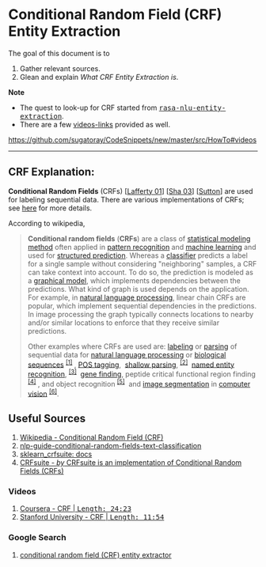 # Conditional Random Field (CRF) Entity Extraction

The goal of this document is to

1. Gather relevant sources.
1. Glean and explain _What CRF Entity Extraction is_.

**Note**

+ The quest to look-up for CRF started from [<kbd>rasa-nlu-entity-extraction</kbd>][#rasa-nlu-entity-extraction]. 
+ There are a few [videos-links](#videos) provided as well.

https://github.com/sugatoray/CodeSnippets/new/master/src/HowTo#videos

---
## CRF Explanation:

**Conditional Random Fields** (CRFs) 
[[Lafferty 01][#Lafferty-01]] 
[[Sha 03][#Sha-03]] 
[[Sutton][#Sutton]] 
are used for labeling sequential data. There are various implementations of CRFs; see [here][#crfsuite] for more details.

According to wikipedia,
<!-------- wikipedia content asis --------->
>**Conditional random fields** (**CRFs**) are a class of [statistical modeling method](https://en.wikipedia.org/wiki/Statistical_model "Statistical model") often applied in [pattern recognition](https://en.wikipedia.org/wiki/Pattern_recognition "Pattern recognition") and [machine learning](https://en.wikipedia.org/wiki/Machine_learning "Machine learning") and used for [structured prediction](https://en.wikipedia.org/wiki/Structured_prediction "Structured prediction"). Whereas a [classifier](https://en.wikipedia.org/wiki/Statistical_classification "Statistical classification") predicts a label for a single sample without considering "neighboring" samples, a CRF can take context into account. To do so, the prediction is modeled as a [graphical model](https://en.wikipedia.org/wiki/Graphical_model "Graphical model"), which implements dependencies between the predictions. What kind of graph is used depends on the application. For example, in [natural language processing](https://en.wikipedia.org/wiki/Natural_language_processing "Natural language processing"), linear chain CRFs are popular, which implement sequential dependencies in the predictions. In image processing the graph typically connects locations to nearby and/or similar locations to enforce that they receive similar predictions.
>
>Other examples where CRFs are used are: [labeling](https://en.wikipedia.org/wiki/Sequence_labeling "Sequence labeling") or [parsing](https://en.wikipedia.org/wiki/Parsing "Parsing") of sequential data for [natural language processing](https://en.wikipedia.org/wiki/Natural_language_processing "Natural language processing") or [biological sequences](https://en.wikipedia.org/wiki/Bioinformatics "Bioinformatics")
<sup>[[1]](https://en.wikipedia.org/wiki/Conditional_random_field#cite_note-Laf:McC:Per01-1)</sup>
, [POS tagging](https://en.wikipedia.org/wiki/POS_tagging "POS tagging"), 
[shallow parsing](https://en.wikipedia.org/wiki/Shallow_parsing "Shallow parsing"),
<sup>[[2]](https://en.wikipedia.org/wiki/Conditional_random_field#cite_note-2)</sup> 
[named entity recognition](https://en.wikipedia.org/wiki/Named_entity_recognition "Named entity recognition"),
<sup>[[3]](https://en.wikipedia.org/wiki/Conditional_random_field#cite_note-3)</sup> 
[gene finding](https://en.wikipedia.org/wiki/Gene_prediction "Gene prediction"), peptide critical functional region finding
<sup>[[4]](https://en.wikipedia.org/wiki/Conditional_random_field#cite_note-4)</sup>
, and object recognition
<sup>[[5]](https://en.wikipedia.org/wiki/Conditional_random_field#cite_note-Rui:Gal:Gon15-5)</sup> 
and [image segmentation](https://en.wikipedia.org/wiki/Image_segmentation "Image segmentation") in [computer vision](https://en.wikipedia.org/wiki/Computer_vision "Computer vision")
<sup>[[6]](https://en.wikipedia.org/wiki/Conditional_random_field#cite_note-6)</sup>.

<!------- end of wikipedia content -------->

## Useful Sources

1. [Wikipedia - Conditional Random Field (CRF)][#crf-wikipedia]
1. [nlp-guide-conditional-random-fields-text-classification][#crf-analyticsvidhya]
1. [sklearn_crfsuite: docs][#sklearn-crfsuite-docs]
1. [CRFsuite - _by_ CRFsuite is an implementation of Conditional Random Fields (CRFs)][#crfsuite]

### Videos

1. [Coursera - CRF | <kbd>Length: 24:23</kbd> ](https://www.coursera.org/lecture/language-processing/memms-crfs-and-other-sequential-models-for-named-entity-recognition-Ctjm2)
1. [Stanford University - CRF | <kbd>Length: 11:54</kbd> ](https://www.youtube.com/watch?v=rc3YDj5GiVM)

### Google Search

1. [conditional random field (CRF) entity extractor][#conditional-random-field-(CRF)-entity-extractor]

<!---------- References ------------>

[#rasa-nlu-entity-extraction]: https://rasa.com/docs/rasa/nlu/entity-extraction/#entity-extraction
[#crf-wikipedia]: https://en.wikipedia.org/wiki/Conditional_random_field 
[#crfsuite]: http://www.chokkan.org/software/crfsuite/
[#sklearn-crfsuite-docs]: https://sklearn-crfsuite.readthedocs.io/en/latest/tutorial.html
[#crf-analyticsvidhya]: https://www.analyticsvidhya.com/blog/2018/08/nlp-guide-conditional-random-fields-text-classification/
[#Lafferty-01]: http://www.chokkan.org/software/crfsuite/#idp8853501200
[#Sha-03]: http://www.chokkan.org/software/crfsuite/#idp8854546608
[#Sutton]: http://www.chokkan.org/software/crfsuite/#idp8854560656
[#conditional-random-field-(CRF)-entity-extractor]: https://www.google.com/search?q=conditional+random+field+(CRF)+entity+extractor&safe=off&sxsrf=ALeKk00N1rQ2iDGFZSwQDBeldyangWnlxQ:1583881908000&source=lnms&tbm=vid&sa=X&ved=2ahUKEwiX8Pfzg5HoAhWHPM0KHdlTCRwQ_AUoAnoECA0QBA&biw=1536&bih=722
